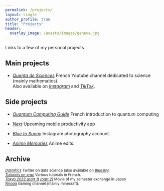 ```yaml
---
permalink: /projects/
layout: single
author_profile: true
title: "Projects"
header:
  overlay_image: /assets/images/geneve.jpg
---
```


Links to a few of my personal projects

## Main projects

- [*Quanta de Sciences*](https://www.youtube.com/@sciences.quanta)
French Youtube channel dedicated to science (mainly mathematics).<br>
Also available on [*Instagram*](https://www.instagram.com/sciences.quanta) and [*TikTok*](https://www.tiktok.com/@sciences.quanta).



## Side projects

- [*Quantum Computing Guide*](https://github.com/3gaspo/guide-infoQ)
French introduction to quantum computing

- [*Next*](https://github.com/3gaspo/Next)
Upcoming mobile productivity app

- [*Blue to Sunny*](https://www.instagram.com/blueto_sunny/?hl=fr) Instagram photography account.

- [*Anime Memories*](https://www.youtube.com/@animemememories) Anime edits.


## Archive

<sub>[*Datalitics*](https://x.com/datalitics) Twitter on data science (also available on [*Bluesky*](https://bsky.app/profile/datalitics.bsky.social))</sub><br>
<sub>[*Tutoriels en vrac*](https://www.youtube.com/channel/UCo-qkV187HhALYFvtq8fYxA) Various tutorials in French.</sub><br>
<sub>[*Tokyo 2022 (part 1)*](https://vimeo.com/898535856) [*(part 2)*](https://vimeo.com/1019188913) Movie of my semester exchange in Japan</sub><br>
<sub>[*Nnaga*](https://www.youtube.com/@Gaspa93100) Gaming channel (mainly minecraft).</sub><br>
